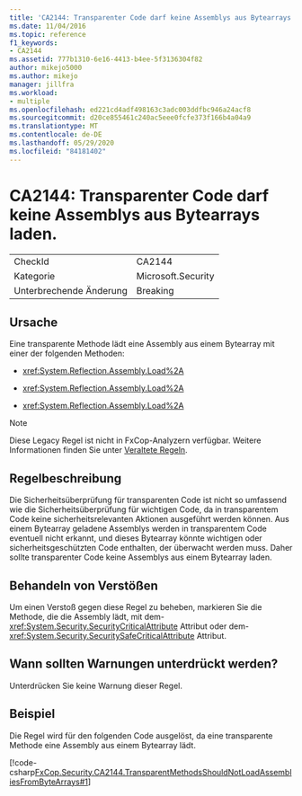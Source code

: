 ```yaml
---
title: 'CA2144: Transparenter Code darf keine Assemblys aus Bytearrays laden.'
ms.date: 11/04/2016
ms.topic: reference
f1_keywords:
- CA2144
ms.assetid: 777b1310-6e16-4413-b4ee-5f3136304f82
author: mikejo5000
ms.author: mikejo
manager: jillfra
ms.workload:
- multiple
ms.openlocfilehash: ed221cd4adf498163c3adc003ddfbc946a24acf8
ms.sourcegitcommit: d20ce855461c240ac5eee0fcfe373f166b4a04a9
ms.translationtype: MT
ms.contentlocale: de-DE
ms.lasthandoff: 05/29/2020
ms.locfileid: "84181402"
---
```

# <a name="ca2144-transparent-code-should-not-load-assemblies-from-byte-arrays"></a>CA2144: Transparenter Code darf keine Assemblys aus Bytearrays laden.

|||
|-|-|
|CheckId|CA2144|
|Kategorie|Microsoft.Security|
|Unterbrechende Änderung|Breaking|

## <a name="cause"></a>Ursache
Eine transparente Methode lädt eine Assembly aus einem Bytearray mit einer der folgenden Methoden:

- <xref:System.Reflection.Assembly.Load%2A>

- <xref:System.Reflection.Assembly.Load%2A>

- <xref:System.Reflection.Assembly.Load%2A>

> [!NOTE]
> Diese Legacy Regel ist nicht in FxCop-Analyzern verfügbar. Weitere Informationen finden Sie unter [Veraltete Regeln](fxcop-rule-port-status.md#deprecated-rules).

## <a name="rule-description"></a>Regelbeschreibung
Die Sicherheitsüberprüfung für transparenten Code ist nicht so umfassend wie die Sicherheitsüberprüfung für wichtigen Code, da in transparentem Code keine sicherheitsrelevanten Aktionen ausgeführt werden können. Aus einem Bytearray geladene Assemblys werden in transparentem Code eventuell nicht erkannt, und dieses Bytearray könnte wichtigen oder sicherheitsgeschützten Code enthalten, der überwacht werden muss. Daher sollte transparenter Code keine Assemblys aus einem Bytearray laden.

## <a name="how-to-fix-violations"></a>Behandeln von Verstößen
Um einen Verstoß gegen diese Regel zu beheben, markieren Sie die Methode, die die Assembly lädt, mit dem- <xref:System.Security.SecurityCriticalAttribute> Attribut oder dem- <xref:System.Security.SecuritySafeCriticalAttribute> Attribut.

## <a name="when-to-suppress-warnings"></a>Wann sollten Warnungen unterdrückt werden?
Unterdrücken Sie keine Warnung dieser Regel.

## <a name="example"></a>Beispiel
Die Regel wird für den folgenden Code ausgelöst, da eine transparente Methode eine Assembly aus einem Bytearray lädt.

[!code-csharp[FxCop.Security.CA2144.TransparentMethodsShouldNotLoadAssembliesFromByteArrays#1](../code-quality/codesnippet/CSharp/ca2144-transparent-code-should-not-load-assemblies-from-byte-arrays_1.cs)]
